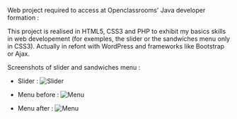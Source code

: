 Web project required to access at Openclassrooms' Java developer formation :

This project is realised in HTML5, CSS3 and PHP to exhibit my basics skills in web developement (for exemples, the slider or the sandwiches menu only in CSS3).
Actually in refont with WordPress and frameworks like Bootstrap or Ajax.

Screenshots of slider and sandwiches menu :

- Slider :
![Slider](https://github.com/user-attachments/assets/a31fd7f2-4804-4ea5-a2b7-338e5b4595e6)

- Menu before :
![Menu](https://github.com/user-attachments/assets/cec12bdf-009f-4971-95b4-409426fab3e2)

- Menu after :
![Menu](https://github.com/user-attachments/assets/8347e1d4-3984-4da3-a51c-e6a0fb87928d)
